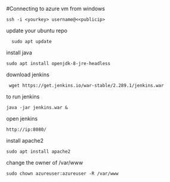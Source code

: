 #Connecting to azure vm from windows
```
ssh -i <yourkey> username@<<publicip>
```

update your ubuntu repo

```
  sudo apt update
```

install java

```
sudo apt install openjdk-8-jre-headless
```

download jenkins

```
 wget https://get.jenkins.io/war-stable/2.289.1/jenkins.war
 ```

 to run jenkins

 ```
 java -jar jenkins.war &
 ```

 open jenkins
 
 ```
 http://ip:8080/
```

install apache2
```
sudo apt install apache2
```

change the owner of /var/www
```
sudo chown azureuser:azureuser -R /var/www
```